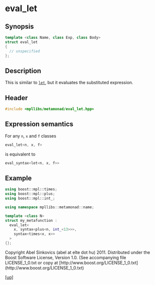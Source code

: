 # eval_let

## Synopsis

```cpp
template <class Name, class Exp, class Body>
struct eval_let
{
  // unspecified
};
```

## Description

This is similar to [`let`](let.html), but it evaluates the substituted
expression.

## Header

```cpp
#include <mpllibs/metamonad/eval_let.hpp>
```

## Expression semantics

For any `n`, `x` and `f` classes

```cpp
eval_let<n, x, f>
```

is equivalent to

```cpp
eval_syntax<let<n, x, f>>
```

## Example

```cpp
using boost::mpl::times;
using boost::mpl::plus;
using boost::mpl::int_;

using namespace mpllibs::metamonad::name;

template <class N>
struct my_metafunction :
  eval_let<
    x, syntax<plus<n, int_<13>>>,
    syntax<times<x, x>>
  >
{};
```

<p class="copyright">
Copyright Abel Sinkovics (abel at elte dot hu) 2011.
Distributed under the Boost Software License, Version 1.0.
(See accompanying file LICENSE_1_0.txt or copy at
[http://www.boost.org/LICENSE_1_0.txt](http://www.boost.org/LICENSE_1_0.txt)
</p>

[[up]](reference.html)



